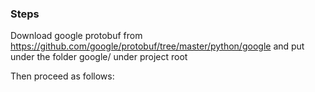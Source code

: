### Steps

Download google protobuf from https://github.com/google/protobuf/tree/master/python/google
and put under the folder google/ under project root

Then proceed as follows:

```

```